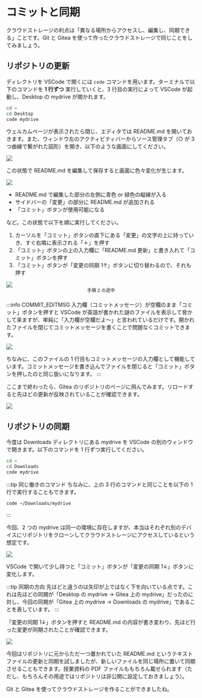 # コミットと同期

クラウドストレージの利点は「異なる場所からアクセスし、編集し、同期できる」ことです。Git と Gitea を使って作ったクラウドストレージで同じことをしてみましょう。

## リポジトリの更新

ディレクトリを VSCode で開くには `code` コマンドを用います。ターミナルで以下のコマンドを **1 行ずつ** 実行していくと、3 行目の実行によって VSCode が起動し、Desktop の mydrive が開かれます。

```sh
cd ~
cd Desktop
code mydrive
```

ウェルカムページが表示されたら閉じ、エディタでは README.md を開いておきます。また、ウィンドウ左のアクティビティバーからソース管理タブ（○ が 3 つ曲線で繋がれた図形）を開き、以下のような画面にしてください。

![](https://md.trap.jp/uploads/upload_ab7b01699a147f647ee4877360035b4c.png)

この状態で README.md を編集して保存すると画面に色々変化が生じます。

![](https://md.trap.jp/uploads/upload_692f288ff341740034e6b5dcd1f12ddd.png)

- README.md で編集した部分の左側に青色 or 緑色の縦線が入る
- サイドバーの「変更」の部分に README.md が追加される
- 「コミット」ボタンが使用可能になる

など。この状態で以下を順に実行してください。

1. カーソルを「コミット」ボタンの直下にある「変更」の文字の上に持っていき、すぐ右隣に表示される「＋」を押す
2. 「コミット」ボタンの上の入力欄に「README.md 更新」と書き入れて「コミット」ボタンを押す
3. 「コミット」ボタンが「変更の同期 1↑」ボタンに切り替わるので、それも押す

![](https://md.trap.jp/uploads/upload_3f6e6d08bf6ff02c34ee21cc4b1e9e4d.png)
<p style="font-size: 12px; text-align: center; margin: -16px 0 20px 0">手順 2 の途中</p>

:::info COMMIT_EDITMSG
入力欄（コミットメッセージ）が空欄のまま「コミット」ボタンを押すと VSCode が英語が書かれた謎のファイルを表示して脅かして来ますが、単純に「入力欄が空欄だよ〜」と言われているだけです。開かれたファイルを閉じてコミットメッセージを書くことで問題なくコミットできます。

![](https://md.trap.jp/uploads/upload_b695d2874b17d74872c5d08de0bebf70.png)

ちなみに、このファイルの 1 行目もコミットメッセージの入力欄として機能しています。コミットメッセージを書き込んでファイルを閉じると「コミット」ボタンを押したのと同じ扱いになります。
:::

ここまで終わったら、Gitea のリポジトリのページに飛んでみます。リロードすると先ほどの更新が反映されていることが確認できます。

![](https://md.trap.jp/uploads/upload_87cc42f0fb8105190a1ec3fc6e9d3556.png)

## リポジトリの同期

今度は Downloads ディレクトリにある mydrive を VSCode の別のウィンドウで開きます。以下のコマンドを 1 行ずつ実行してください。

```sh
cd ~
cd Downloads
code mydrive
```

:::tip 同じ働きのコマンド
ちなみに、上の 3 行のコマンドと同じことを以下の 1 行で実行することもできます。
```sh
code ~/Downloads/mydrive
```
:::

今回、2 つの mydrive は同一の環境に存在しますが、本当はそれぞれ別のデバイスにリポジトリをクローンしてクラウドストレージにアクセスしているという想定です。

![](https://md.trap.jp/uploads/upload_32e50e69539a1b8f890a2bcae1be5aa8.png)

VSCode で開いて少し待つと「コミット」ボタンが「変更の同期 1↓」ボタンに変化します。

:::tip 同期の方向
先ほどと違うのは矢印が上ではなく下を向いている点です。これは先ほどの同期が「Desktop の mydrive → Gitea 上の mydrive」だったのに対し、今回の同期が「Gitea 上の mydrive → Downloads の mydrive」であることを表しています。
:::

「変更の同期 1↓」ボタンを押すと README.md の内容が書き変わり、先ほど行った変更が同期されたことが確認できます。

![](https://md.trap.jp/uploads/upload_abd67dc27feefeff9b60fe81052d43f9.png)

今回はリポジトリに元からただ一つ置かれていた README.md というテキストファイルの更新と同期を試しましたが、新しいファイルを同じ場所に置いて同期させることもできます。授業資料の PDF ファイルももちろん載せられます（ただし、もちろんその用途ではリポジトリは非公開に設定しておきましょう）。

Git と Gitea を使ってクラウドストレージを作ることができましたね。